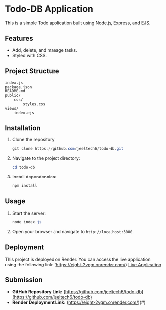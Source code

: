 # Todo-DB Application

This is a simple Todo application built using Node.js, Express, and EJS.

## Features
- Add, delete, and manage tasks.
- Styled with CSS.

## Project Structure
```
index.js
package.json
README.md
public/
    css/
        styles.css
views/
    index.ejs
```

## Installation
1. Clone the repository:
   ```powershell
   git clone https://github.com/jeeltech6/todo-db.git
   ```
2. Navigate to the project directory:
   ```powershell
   cd todo-db
   ```
3. Install dependencies:
   ```powershell
   npm install
   ```

## Usage
1. Start the server:
   ```powershell
   node index.js
   ```
2. Open your browser and navigate to `http://localhost:3000`.

## Deployment
This project is deployed on Render. You can access the live application using the following link:
(https://eight-2vgm.onrender.com/)
[Live Application](#)

## Submission
- **GitHub Repository Link:** [https://github.com/jeeltech6/todo-db](https://github.com/jeeltech6/todo-db)
- **Render Deployment Link:** (https://eight-2vgm.onrender.com/)(#)
